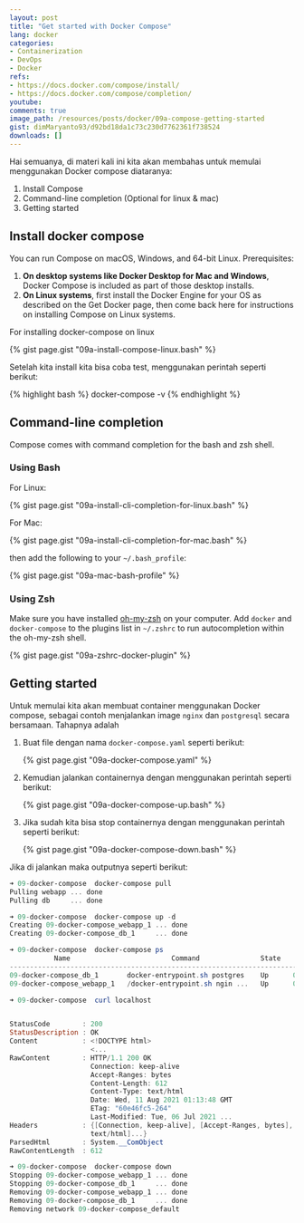 ```yaml
---
layout: post
title: "Get started with Docker Compose"
lang: docker
categories:
- Containerization
- DevOps
- Docker
refs: 
- https://docs.docker.com/compose/install/
- https://docs.docker.com/compose/completion/
youtube: 
comments: true
image_path: /resources/posts/docker/09a-compose-getting-started
gist: dimMaryanto93/d92bd18da1c73c230d7762361f738524
downloads: []
---
```



Hai semuanya, di materi kali ini kita akan membahas untuk memulai menggunakan Docker compose diataranya:

1. Install Compose
2. Command-line completion (Optional for linux & mac)
3. Getting started

## Install docker compose

You can run Compose on macOS, Windows, and 64-bit Linux. Prerequisites:

1. **On desktop systems like Docker Desktop for Mac and Windows**, Docker Compose is included as part of those desktop installs.
2. **On Linux systems**, first install the Docker Engine for your OS as described on the Get Docker page, then come back here for instructions on installing Compose on Linux systems.

For installing docker-compose on linux

{% gist page.gist "09a-install-compose-linux.bash" %}

Setelah kita install kita bisa coba test, menggunakan perintah seperti berikut:

{% highlight bash %}
docker-compose -v
{% endhighlight %}

## Command-line completion

Compose comes with command completion for the bash and zsh shell.

### Using Bash

For Linux:

{% gist page.gist "09a-install-cli-completion-for-linux.bash" %}

For Mac:

{% gist page.gist "09a-install-cli-completion-for-mac.bash" %}

then add the following to your `~/.bash_profile`:

{% gist page.gist "09a-mac-bash-profile" %}

### Using Zsh

Make sure you have installed [oh-my-zsh](https://ohmyz.sh/) on your computer. Add `docker` and `docker-compose` to the plugins list in `~/.zshrc` to run autocompletion within the oh-my-zsh shell.

{% gist page.gist "09a-zshrc-docker-plugin" %}

## Getting started

Untuk memulai kita akan membuat container menggunakan Docker compose, sebagai contoh menjalankan image `nginx` dan `postgresql` secara bersamaan. Tahapnya adalah

1. Buat file dengan nama `docker-compose.yaml` seperti berikut:

    {% gist page.gist "09a-docker-compose.yaml" %}

2. Kemudian jalankan containernya dengan menggunakan perintah seperti berikut:

    {% gist page.gist "09a-docker-compose-up.bash" %}

3. Jika sudah kita bisa stop containernya dengan menggunakan perintah seperti berikut:

    {% gist page.gist "09a-docker-compose-down.bash" %}

Jika di jalankan maka outputnya seperti berikut:

```powershell
➜ 09-docker-compose  docker-compose pull
Pulling webapp ... done
Pulling db     ... done

➜ 09-docker-compose  docker-compose up -d
Creating 09-docker-compose_webapp_1 ... done
Creating 09-docker-compose_db_1     ... done

➜ 09-docker-compose  docker-compose ps
           Name                         Command               State                    Ports
--------------------------------------------------------------------------------------------------------------
09-docker-compose_db_1       docker-entrypoint.sh postgres    Up      0.0.0.0:5432->5432/tcp,:::5432->5432/tcp
09-docker-compose_webapp_1   /docker-entrypoint.sh ngin ...   Up      0.0.0.0:80->80/tcp,:::80->80/tcp

➜ 09-docker-compose  curl localhost


StatusCode        : 200
StatusDescription : OK
Content           : <!DOCTYPE html>
                    <...
RawContent        : HTTP/1.1 200 OK
                    Connection: keep-alive
                    Accept-Ranges: bytes
                    Content-Length: 612
                    Content-Type: text/html
                    Date: Wed, 11 Aug 2021 01:13:48 GMT
                    ETag: "60e46fc5-264"
                    Last-Modified: Tue, 06 Jul 2021 ...
Headers           : {[Connection, keep-alive], [Accept-Ranges, bytes], [Content-Length, 612], [Content-Type,
                    text/html]...}
ParsedHtml        : System.__ComObject
RawContentLength  : 612

➜ 09-docker-compose  docker-compose down
Stopping 09-docker-compose_webapp_1 ... done
Stopping 09-docker-compose_db_1     ... done
Removing 09-docker-compose_webapp_1 ... done
Removing 09-docker-compose_db_1     ... done
Removing network 09-docker-compose_default
```